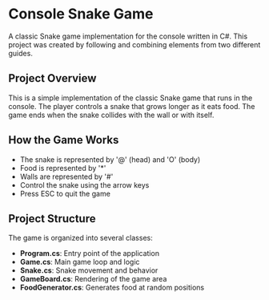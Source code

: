 # Console Snake Game

A classic Snake game implementation for the console written in C#. This project was created by following and combining elements from two different guides.

## Project Overview

This is a simple implementation of the classic Snake game that runs in the console. The player controls a snake that grows longer as it eats food. The game ends when the snake collides with the wall or with itself.

## How the Game Works

- The snake is represented by '@' (head) and 'O' (body)
- Food is represented by '*'
- Walls are represented by '#'
- Control the snake using the arrow keys
- Press ESC to quit the game

## Project Structure

The game is organized into several classes:

- **Program.cs**: Entry point of the application
- **Game.cs**: Main game loop and logic
- **Snake.cs**: Snake movement and behavior
- **GameBoard.cs**: Rendering of the game area
- **FoodGenerator.cs**: Generates food at random positions
